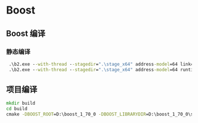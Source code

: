 # Boost

## Boost 编译

### 静态编译

```cmd
 .\b2.exe --with-thread --stagedir=".\stage_x64" address-model=64 link=static variant=debug
 .\b2.exe --with-thread --stagedir=".\stage_x64" address-model=64 runtime-link=static variant=debug
```

## 项目编译

```cmd
mkdir build
cd build
cmake -DBOOST_ROOT=D:\boost_1_70_0 -DBOOST_LIBRARYDIR=D:\boost_1_70_0\stage_x64\lib ..
```
